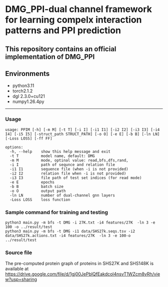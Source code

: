 # DMG_PPI-dual channel framework for learning compelx interaction patterns and PPI prediction
This repository contains an official implementation of DMG_PPI 
----
## Environments
- python3.11
- torch2.1.2
- dgl 2.3.0+cu121
- numpy1.26.4py
----
### Usage
```
usage: PPIM [-h] [-m M] [-t T] [-i I] [-i1 I1] [-i2 I2] [-i3 I3] [-i4 I4] [-i5 I5] [-struct_path STRUCT_PATH] [-o O] [-e E] [-b B] [-ln LN] [-Loss LOSS] [-ff FF] 

options:
  -h, --help    show this help message and exit
  -t T          model name, default: DMG 
  -m M          mode, optinal value: read,bfs,dfs,rand,
  -i I			path of sequnce and relation file
  -i1 I1        sequence file (when -i is not provided)
  -i2 I2        relation file when -i is not provided)
  -i3 I3        file path of test set indices (for read mode)
  -e E          epochs
  -b B          batch size
  -o O 			output path
  -ln LN        number of dual-channel gnn layers
  -Loss LOSS    loss function

```
### Sample command for training and testing
```
python3 main.py -m bfs -t DMG -i 27K.txt -i4 features/27K  -ln 3 -e 100 -o ../result/test
python3 main.py -m bfs -t DMG -i1 data/SHS27k.seqs.tsv -i2 data/SHS27k.actions.txt -i4 features/27K  -ln 3 -e 100-o ../result/test
```
### Source file
The pre-computed protein graph of proteins in SHS27K and SHS148K is available at https://drive.google.com/file/d/1gj00JePblQfEakdcol4nsvT1WZcm8vRh/view?usp=sharing
